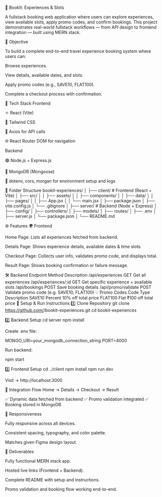 📘 BookIt: Experiences & Slots

A fullstack booking web application where users can explore experiences, view available slots, apply promo codes, and confirm bookings.
This project demonstrates real-world fullstack workflows — from API design to frontend integration — built using MERN stack.

🧠 Objective

To build a complete end-to-end travel experience booking system where users can:

Browse experiences.

View details, available dates, and slots.

Apply promo codes (e.g., SAVE10, FLAT100).

Complete a checkout process with confirmation.

🧩 Tech Stack
Frontend

⚛️ React (Vite)

🎨 Tailwind CSS

🔄 Axios for API calls

🌐 React Router DOM for navigation

Backend

🟢 Node.js + Express.js

🍃 MongoDB (Mongoose)

🧾 dotenv, cors, morgan for environment setup and logs

🧱 Folder Structure
bookit-experiences/
│
├── client/                 # Frontend (React + Vite)
│   ├── src/
│   │   ├── assets/
│   │   ├── components/
│   │   ├── data/
│   │   ├── pages/
│   │   ├── App.jsx
│   │   └── main.jsx
│   ├── package.json
│   ├── vite.config.js
│   └── .gitignore
│
├── server/                 # Backend (Node + Express)
│   ├── config/
│   ├── controllers/
│   ├── models/
│   ├── routes/
│   ├── .env
│   ├── server.js
│   └── package.json
│
└── README.md

⚙️ Features
🌍 Frontend

Home Page: Lists all experiences fetched from backend.

Details Page: Shows experience details, available dates & time slots.

Checkout Page: Collects user info, validates promo code, and displays total.

Result Page: Shows booking confirmation or failure message.

🛠 Backend
Endpoint	Method	Description
/api/experiences	GET	Get all experiences
/api/experiences/:id	GET	Get specific experience + available slots
/api/bookings	POST	Save booking details
/api/promo/validate	POST	Validate promo code (e.g. SAVE10, FLAT100)
💡 Promo Codes
Code	Type	Description
SAVE10	Percent	10% off total price
FLAT100	Flat	₹100 off total price
🧰 Setup & Run Instructions
1️⃣ Clone Repository
git clone https://github.com/<your-username>/bookit-experiences.git
cd bookit-experiences

2️⃣ Backend Setup
cd server
npm install


Create .env file:

MONGO_URI=your_mongodb_connection_string
PORT=4000


Run backend:

npm start

3️⃣ Frontend Setup
cd ../client
npm install
npm run dev


Visit → http://localhost:3000

🔗 Integration Flow
Home → Details → Checkout → Result


✅ Dynamic data fetched from backend
✅ Promo validation integrated
✅ Booking stored in MongoDB

📱 Responsiveness

Fully responsive across all devices.

Consistent spacing, typography, and color palette.

Matches given Figma design layout.

🧾 Deliverables

Fully functional MERN stack app.

Hosted live links (Frontend + Backend).

Complete README with setup and instructions.

Promo validation and booking flow working end-to-end.
